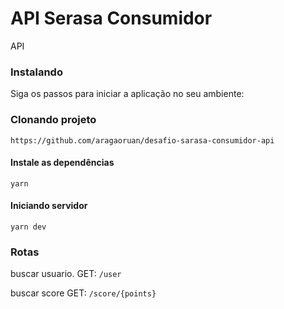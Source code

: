 # API Serasa Consumidor
API
### Instalando
Siga os passos para iniciar a aplicação no seu ambiente:

### Clonando projeto
```
https://github.com/aragaoruan/desafio-sarasa-consumidor-api
```
#### Instale as dependências
```
yarn
```
#### Iniciando servidor
```
yarn dev
```

### Rotas
buscar usuario.
GET: `/user` <br>

buscar score
GET: `/score/{points}`

